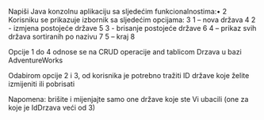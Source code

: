 Napiši Java konzolnu aplikaciju sa sljedećim funkcionalnostima:•
2
Korisniku se prikazuje izbornik sa sljedećim opcijama:
3
1 – nova država
4
2 - izmjena postojeće države
5
3 - brisanje postojeće države
6
4 – prikaz svih država sortiranih po nazivu
7
5 – kraj
8
​

Opcije 1 do 4 odnose se na CRUD operacije and tablicom Drzava u bazi AdventureWorks

Odabirom opcije 2 i 3, od korisnika je potrebno tražiti ID države koje želite izmijeniti ili pobrisati

Napomena: brišite i mijenjajte samo one države koje ste Vi ubacili (one za koje je IdDrzava veći od 3)
